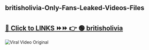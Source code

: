 
 ## britisholivia-Only-Fans-Leaked-Videos-Files

# <h2><a href="https://mediaupload.pro?britisholivia">🔗 Click to LINKS ⏩⏩ 👉 🟢 britisholivia </a></h2>

<a href="https://mediaupload.pro?britisholivia" rel="nofollow" data-target="animated-image.originalLink"><img src="https://i.ibb.co.com/xMMVF88/686577567.gif" alt="Viral Video Original" style="max-width: 100%; display: inline-block;" data-target="animated-image.originalImage"></a>